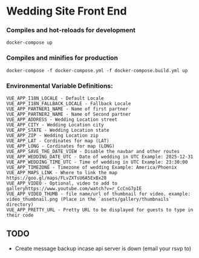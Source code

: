 # Wedding Site Front End

### Compiles and hot-reloads for development
```
docker-compose up
```

### Compiles and minifies for production
```
docker-compose -f docker-compose.yml -f docker-compose.build.yml up
```

### Environmental Variable Definitions:

```
VUE_APP_I18N_LOCALE - Default Locale
VUE_APP_I18N_FALLBACK_LOCALE - Fallback Locale
VUE_APP_PARTNER1_NAME - Name of first partner
VUE_APP_PARTNER2_NAME - Name of Second partner
VUE_APP_ADDRESS - Wedding Location street
VUE_APP_CITY - Wedding Location city
VUE_APP_STATE - Wedding Location state
VUE_APP_ZIP - Wedding Location zip
VUE_APP_LAT - Cordinates for map (LAT)
VUE_APP_LONG - Cordinates for map (LONG)
VUE_APP_SAVE_THE_DATE_VIEW - Disable the navbar and other routes
VUE_APP_WEDDING_DATE_UTC - Date of wedding in UTC Example: 2025-12-31
VUE_APP_WEDDING_TIME_UTC - Time of wedding in UTC Example: 23:30:00
VUE_APP_TIMEZONE - Timezone of wedding Example: America/Phoenix
VUE_APP_MAPS_LINK - Where to link the map https://goo.gl/maps/FLvZXTsU6A5ExBx28
VUE_APP_VIDEO - Optional, video to add to galleryhttps://www.youtube.com/watch?v=r_CcCnG7pIE
VUE_APP_VIDEO_THUMB - file name/url of thumbnail for video. example: video_thumbnail.png (Place in the `assets/gallery/thumbnails` directory)
VUE_APP_PRETTY_URL - Pretty URL to be displayed for guests to type in their code
```

## TODO
- Create message backup incase api server is down (email your rsvp to)